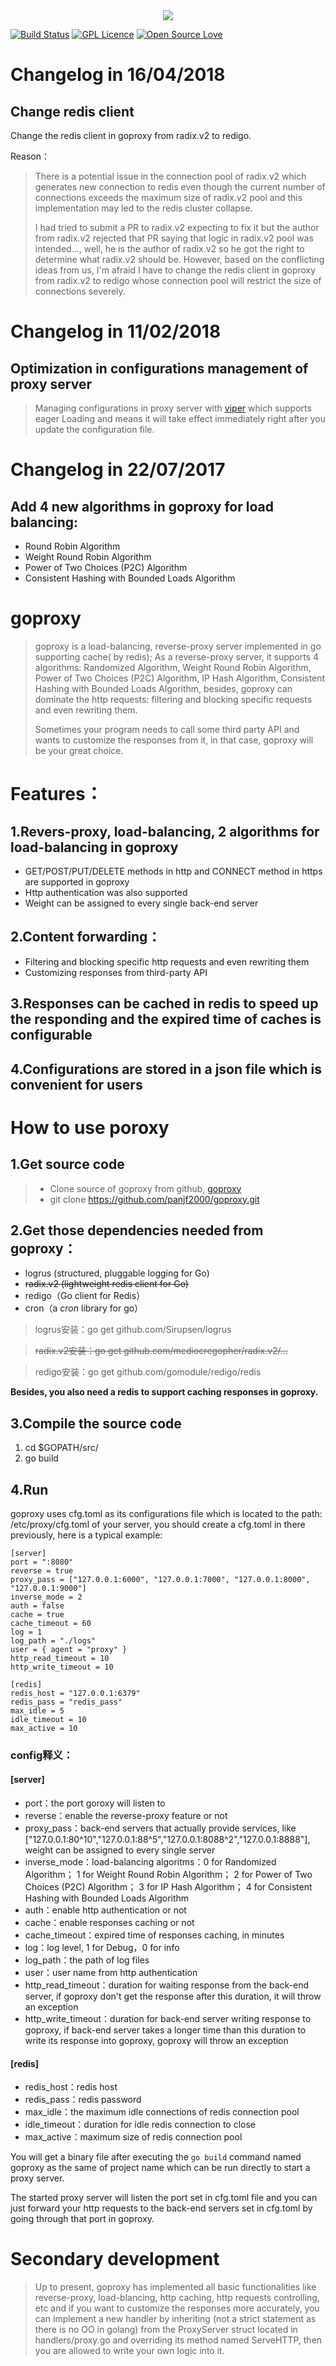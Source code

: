 <div align="center"><img src="goproxy_logo.png"/></div>


[![Build Status](https://travis-ci.org/panjf2000/goproxy.svg?branch=master)](https://travis-ci.org/panjf2000/goproxy)
[![GPL Licence](https://badges.frapsoft.com/os/gpl/gpl.svg?v=103)](https://opensource.org/licenses/GPL-3.0/)
[![Open Source Love](https://badges.frapsoft.com/os/v2/open-source.svg?v=103)](https://github.com/ellerbrock/open-source-badges/)


# Changelog in 16/04/2018
## Change redis client
Change the redis client in goproxy from radix.v2 to redigo.

Reason：

>There is a potential issue in the connection pool of radix.v2 which generates new connection to redis even though the current number of connections exceeds the maximum size of radix.v2 pool and this implementation may led to the redis cluster collapse.
>
>I had tried to submit a PR to radix.v2 expecting to fix it but the author from radix.v2 rejected that PR saying that logic in radix.v2 pool was intended..., well, he is the author of radix.v2 so he got the right to determine what radix.v2 should be. However, based on the conflicting ideas from us, I'm afraid I have to change the redis client in goproxy from radix.v2 to redigo whose connection pool will restrict the size of connections severely.

# Changelog in 11/02/2018
## Optimization in configurations management of proxy server

>Managing configurations in proxy server with [viper](https://github.com/spf13/viper) which supports eager Loading and means it will take effect immediately right after you update the configuration file. 

# Changelog in 22/07/2017
## Add 4 new algorithms in goproxy for load balancing:

* Round Robin Algorithm
* Weight Round Robin Algorithm
* Power of Two Choices (P2C) Algorithm
* Consistent Hashing with Bounded Loads Algorithm


# goproxy
>goproxy is a load-balancing, reverse-proxy server implemented in go supporting cache( by redis); As a reverse-proxy server, it supports 4 algorithms: Randomized Algorithm, Weight Round Robin Algorithm, Power of Two Choices (P2C) Algorithm, IP Hash Algorithm, Consistent Hashing with Bounded Loads Algorithm, besides, goproxy can dominate the http requests: filtering and blocking specific requests and even rewriting them.
>
>Sometimes your program needs to call some third party API and wants to customize the responses from it, in that case, goproxy will be your great choice.

# Features：

## 1.Revers-proxy, load-balancing, 2 algorithms for load-balancing in goproxy

- GET/POST/PUT/DELETE methods in http and CONNECT method in https are supported in goproxy
- Http authentication was also supported
- Weight can be assigned to every single back-end server

## 2.Content forwarding：
- Filtering and blocking specific http requests and even rewriting them
- Customizing responses from third-party API

## 3.Responses can be cached in redis to speed up the responding and the expired time of caches is configurable

## 4.Configurations are stored in a json file which is convenient for users

# How to use poroxy
## 1.Get source code

>* Clone source of goproxy from github, [goproxy](https://github.com/panjf2000/goproxy)
>* git clone https://github.com/panjf2000/goproxy.git

## 2.Get those dependencies needed from goproxy：

- logrus (structured, pluggable logging for Go)
- ~~radix.v2 (lightweight redis client for Go)~~
- redigo（Go client for Redis）
- cron（a *cron* library for go）

>logrus安装：go get github.com/Sirupsen/logrus

>~~radix.v2安装：go get github.com/mediocregopher/radix.v2/…~~

>redigo安装：go get github.com/gomodule/redigo/redis

**Besides, you also need a redis to support caching responses in goproxy.**

## 3.Compile the source code
1. cd $GOPATH/src/
2. go build

## 4.Run
goproxy uses cfg.toml as its configurations file which is located to the path: /etc/proxy/cfg.toml of your server, you should create a cfg.toml in there previously, here is a typical example:

```
[server]
port = ":8080"
reverse = true
proxy_pass = ["127.0.0.1:6000", "127.0.0.1:7000", "127.0.0.1:8000", "127.0.0.1:9000"]
inverse_mode = 2
auth = false
cache = true
cache_timeout = 60
log = 1
log_path = "./logs"
user = { agent = "proxy" }
http_read_timeout = 10
http_write_timeout = 10

[redis]
redis_host = "127.0.0.1:6379"
redis_pass = "redis_pass"
max_idle = 5
idle_timeout = 10
max_active = 10

```

### config释义：
#### [server]
- port：the port goroxy will listen to
- reverse：enable the reverse-proxy feature or not
- proxy_pass：back-end servers that actually provide services, like ["127.0.0.1:80^10","127.0.0.1:88^5","127.0.0.1:8088^2","127.0.0.1:8888"], weight can be assigned to every single server
- inverse_mode：load-balancing algoritms：0 for Randomized Algorithm； 1 for Weight Round Robin Algorithm； 2 for Power of Two Choices (P2C) Algorithm； 3 for IP Hash Algorithm； 4 for Consistent Hashing with Bounded Loads Algorithm
- auth：enable http authentication or not
- cache：enable responses caching or not
- cache_timeout：expired time of responses caching, in minutes
- log：log level, 1 for Debug，0 for info
- log_path：the path of log files
- user：user name from http authentication
- http_read_timeout：duration for waiting response from the back-end server, if goproxy don't get the response after this duration, it will throw an exception
- http_write_timeout：duration for back-end server writing response to goproxy, if back-end server takes a longer time than this duration to write its response into goproxy, goproxy will throw an exception

#### [redis]
- redis_host：redis host
- redis_pass：redis password
- max_idle：the maximum idle connections of redis connection pool
- idle_timeout：duration for idle redis connection to close
- max_active：maximum size of redis connection pool

You will get a binary file after executing the `go build` command named goproxy as the same of project name which can be run directly to start a proxy server.

The started proxy server will listen the port set in cfg.toml file and you can just forward your http requests to the back-end servers set in cfg.toml by going through that port in goproxy.

# Secondary development
>Up to present, goproxy has implemented all basic functionalities like reverse-proxy, load-blancing, http caching, http requests controlling, etc and if you want to customize the responses more accurately, you can implement a new handler by inheriting (not a strict statement as there is no OO in golang) from the ProxyServer struct located in handlers/proxy.go and overriding its method named ServeHTTP, then you are allowed to write your own logic into it.